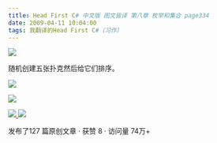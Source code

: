 ```yaml
---
title: Head First C# 中文版 图文皆译 第八章 枚举和集合 page334
date: 2009-04-11 10:04:00
tags: 我翻译的Head First C#（习作）
---
```

![](https://p-blog.csdn.net/images/p_blog_csdn_net/cuipengfei1/EntryImages/20090411/2009-04-11_09-45-14.jpg)

随机创建五张扑克然后给它们排序。

  

![](https://p-blog.csdn.net/images/p_blog_csdn_net/cuipengfei1/EntryImages/20090411/2009-04-11_09-46-28.jpg)

![](https://p-blog.csdn.net/images/p_blog_csdn_net/cuipengfei1/EntryImages/20090411/2009-04-11_10-00-06.jpg)



[ ![](https://profile.csdnimg.cn/5/2/5/3_cuipengfei1)
![](https://g.csdnimg.cn/static/user-reg-year/1x/11.png)
](https://blog.csdn.net/cuipengfei1)



发布了127 篇原创文章  ·  获赞 8  ·  访问量 74万+

